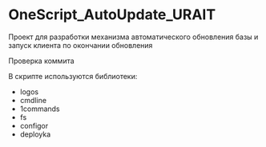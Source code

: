 # OneScript_AutoUpdate_URAIT

Проект для разработки механизма автоматического обновления базы и запуск клиента по окончании обновления

Проверка коммита

В скрипте используются библиотеки:
- logos
- cmdline
- 1commands
- fs
- configor
- deployka

